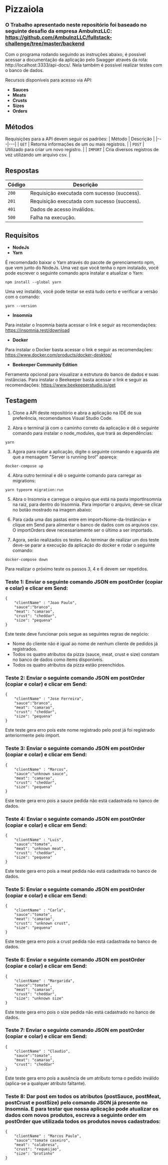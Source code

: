 <h1>Pizzaiola</h1>

### O Trabalho apresentado neste repositório foi baseado no seguinte desafio da empresa AmbulnzLLC: https://github.com/AmbulnzLLC/fullstack-challenge/tree/master/backend

Com o programa rodando seguindo as instruções abaixo, é possivel acessar a documentação da aplicação pelo Swagger através da rota: http://localhost:3333/api-docs/. Nela também é possível realizar testes com o banco de dados.

Recursos disponíveis para acesso via API:
* **Sauces**
* **Meats**
* **Crusts**
* **Sizes**
* **Orders**

## Métodos
Requisições para a API devem seguir os padrões:
| Método | Descrição |
|---|---|
| `GET` | Retorna informações de um ou mais registros. |
| `POST` | Utilizado para criar um novo registro. |
| `IMPORT` | Cria diversos registros de vez utilizando um arquivo csv. |

## Respostas

| Código | Descrição |
|---|---|
| `200` | Requisição executada com sucesso (success).|
| `201` | Requisição executada com sucesso (success).|
| `401` | Dados de acesso inválidos.|
| `500` | Falha na execução.|

## Requisitos

* **NodeJs**
* **Yarn**

É recomendado baixar o Yarn através do pacote de gerenciamento npm, que vem junto do NodeJs. Uma vez que você tenha o npm instalado, você pode escrever o seguinte comando apra instalar e atualizar o Yarn:

```
npm install --global yarn
```
Uma vez instaldo, você pode testar se está tudo certo e verificar a versão com o comando:

```
yarn --version
```
* **Insomnia**

Para instalar o Insomnia basta acessar o link e seguir as recomendações: https://insomnia.rest/download

* **Docker**

Para instalar o Docker basta acessar o link e seguir as recomendações: https://www.docker.com/products/docker-desktop/

* **Beekeeper Community Edition**

Ferramenta opcional para visualizar a estrutura do banco de dados e suas instâncias. Para instalar o Beekeeper basta acessar o link e seguir as recomendações: https://www.beekeeperstudio.io/get

## Testagem

1. Clone a API deste repositório e abra a aplicação na IDE de sua preferência, recomendamos Visual Studio Code.

2. Abra o terminal já com o caminho correto da aplicação e dê o seguinte comando para instalar o node_modules, que trará as dependências:

```
yarn
```

3. Agora para rodar a aplicação, digite o seguinte comando e aguarda até que a mensagem "Server is running bro!" apareça:

```
docker-compose up
```

4. Abra outro terminal e dê o seguinte comando para carregar as migrations:

```
yarn typeorm migration:run
```

5. Abra o Insomnia e carregue o arquivo que está na pasta importInsomnia na raiz, para dentro do Insomnia. Para importar o arquivo, deve-se clicar no botão mostrado na imagem abaixo:

6. Para cada uma das pastas entre em import<Nome-da-Instância> e clique em Send para alimentar o banco de dados com os arquivos csv. O importOrders deve necessariamente ser o último a ser importado.

7. Agora, serão realizados os testes. Ao terminar de realizar um dos teste deve-se parar a execução da aplicação do docker e rodar o seguinte comando:

```
docker-compose down
```

Para realizar o próximo teste os passos 3, 4 e 6 devem ser repetidos.

### Teste 1: Enviar o seguinte comando JSON em postOrder (copiar e colar) e clicar em Send:
```
{
    "clientName" : "Joao Paulo",
    "sauce":"branco",
    "meat": "camarao",
    "crust": "cheddar",
    "size": "pequena"
}
```
Este teste deve funcionar pois segue as seguintes regras de negócio:
* Nome do cliente não é igual ao nome de nenhum cliente de pedidos já registrados.
* Todos os quatro atributos da pizza (sauce, meat, crust e size) constam no banco de dados como items disponíveis.
* Todos os quatro atributos da pizza estão preenchidos.

### Teste 2: Enviar o seguinte comando JSON em postOrder (copiar e colar) e clicar em Send:
```
{
    "clientName" : "Jose Ferreira",
    "sauce":"branco",
    "meat": "camarao",
    "crust": "cheddar",
    "size": "pequena"
}
```
Este teste gera erro pois este nome registrado pelo post já foi registrado anteriormente pelo import.

### Teste 3: Enviar o seguinte comando JSON em postOrder (copiar e colar) e clicar em Send:
```
{
    "clientName" : "Marcos",
    "sauce":"unknown sauce",
    "meat": "camarao",
    "crust": "cheddar",
    "size": "pequena"
}
```
Este teste gera erro pois a sauce pedida não está cadastrada no banco de dados.

### Teste 4: Enviar o seguinte comando JSON em postOrder (copiar e colar) e clicar em Send:
```
{
    "clientName" : "Luis",
    "sauce":"tomate",
    "meat": "unknown meat",
    "crust": "cheddar",
    "size": "pequena"
}
```
Este teste gera erro pois a meat pedida não está cadastrada no banco de dados.

### Teste 5: Enviar o seguinte comando JSON em postOrder (copiar e colar) e clicar em Send:
```
{
    "clientName" : "Carla",
    "sauce":"tomate",
    "meat": "camarao",
    "crust": "unknown crust",
    "size": "pequena"
}
```
Este teste gera erro pois a crust pedida não está cadastrada no banco de dados.

### Teste 6: Enviar o seguinte comando JSON em postOrder (copiar e colar) e clicar em Send:
```
{
    "clientName" : "Margarida",
    "sauce":"tomate",
    "meat": "camarao",
    "crust": "cheddar",
    "size": "unknown size"
}
```
Este teste gera erro pois o size pedida não está cadastrado no banco de dados.

### Teste 7: Enviar o seguinte comando JSON em postOrder (copiar e colar) e clicar em Send:
```
{
    "clientName" : "Claudio",
    "sauce":"tomate",
    "meat": "camarao",
    "crust": "cheddar"
}
```
Este teste gera erro pois a ausência de um atributo torna o pedido inválido (aplica-se a qualquer atributo faltante).

### Teste 8: Dar post em todos os atributos (postSauce, postMeat, postCrust e postSize) pelo comando JSON já presente no Insomnia. E para testar que nossa aplicação pode atualizar os dados com novos produtos, escreva a seguinte order em postOrder que utilizada todos os produtos novos cadastrados:

```
{
    "clientName" : "Marcos Paulo",
    "sauce":"tomate caseiro",
    "meat": "calabresa",
    "crust": "requeijao",
    "size": "brotinho"
}
```

